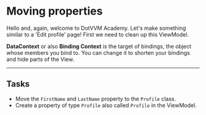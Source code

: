 ﻿---
Title: Moving properties
CodeTask:
    Path: 10_moving_properties.csharp.csx
    Correct: ProfileDetailViewModel_10.cs
    Default: ProfileDetailViewModel_20.cs
---

# Moving properties

Hello and, again, welcome to DotVVM Academy. Let's make something similar to a 'Edit profile' page! First we need to clean up this ViewModel.

__DataContext__ or also __Binding Context__ is the target of bindings, the object whose members you bind to. You can change it to shorten your bindings and hide parts of the View.

---

## Tasks

- Move the `FirstName` and `LastName` property to the `Profile` class.
- Create a property of type `Profile` also called `Profile` in the ViewModel.